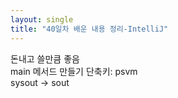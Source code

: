 ```yaml
---
layout: single
title: "40일차 배운 내용 정리-IntelliJ"
---
```

돈내고 쓸만큼 좋음  
main 메서드 만들기 단축키: psvm  
sysout -> sout  
